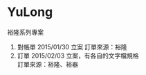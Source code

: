 # YuLong
裕隆系列專案

1. 對帳單 2015/01/30 立案
   訂單來源：裕隆
2. 訂單   2015/02/03 立案，有各自的文字檔規格<br>
   訂單來源：裕隆、裕器


